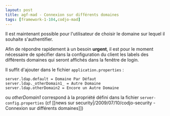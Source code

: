 ```yaml
---
layout: post
title: agf-mad - Connexion sur différents domaines
tags: [framework-1-104,codjo-mad]
---
```

Il est maintenant possible pour l'utilisateur de choisir le domaine sur lequel il souhaite s'authentifier.

Afin de répondre rapidement à un besoin **urgent**, il est pour le moment nécessaire de spécifier dans la configuration du client les labels des différents domaines qui seront affichés dans la fenêtre de login.

Il suffit d'ajouter dans le fichier ```application.properties``` :
```
server.ldap.default = Domaine Par Défaut
server.ldap._otherDomain1_ = Autre Domaine
server.ldap.otherDomain2 = Encore un Autre Domaine
```

ou _otherDomain1_ correspond à la propriété défini dans la fichier ```server-config.properties``` (cf [[news sur security|/2009/07/10/codjo-security - Connexion sur différents domaines]])